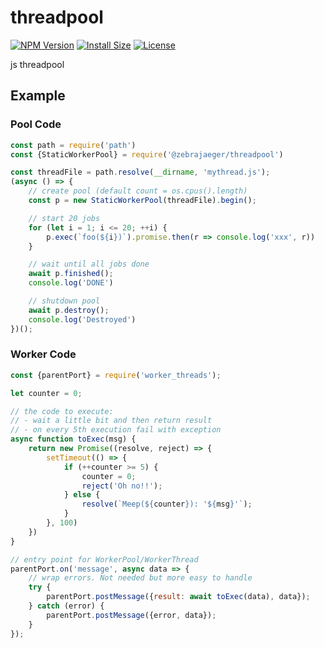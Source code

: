 # threadpool

[![NPM Version](https://img.shields.io/npm/v/@zebrajaeger/threadpool.svg?style=flat)](https://www.npmjs.org/package/@zebrajaeger/threadpool)
[![Install Size](https://packagephobia.now.sh/badge?p=@zebrajaeger/threadpool)](https://packagephobia.now.sh/result?p=@zebrajaeger/threadpool)
[![License](https://img.shields.io/github/license/zebrajaeger/threadpool)](https://img.shields.io/github/license/zebrajaeger/threadpool)

js threadpool

## Example

### Pool Code

``` javascript
const path = require('path')
const {StaticWorkerPool} = require('@zebrajaeger/threadpool')

const threadFile = path.resolve(__dirname, 'mythread.js');
(async () => {
    // create pool (default count = os.cpus().length)
    const p = new StaticWorkerPool(threadFile).begin();

    // start 20 jobs
    for (let i = 1; i <= 20; ++i) {
        p.exec(`foo(${i})`).promise.then(r => console.log('xxx', r))
    }

    // wait until all jobs done
    await p.finished();
    console.log('DONE')

    // shutdown pool
    await p.destroy();
    console.log('Destroyed')
})();


```

### Worker Code

``` javascript
const {parentPort} = require('worker_threads');

let counter = 0;

// the code to execute: 
// - wait a little bit and then return result
// - on every 5th execution fail with exception 
async function toExec(msg) {
    return new Promise((resolve, reject) => {
        setTimeout(() => {
            if (++counter >= 5) {
                counter = 0;
                reject('Oh no!!');
            } else {
                resolve(`Meep(${counter}): '${msg}'`);
            }
        }, 100)
    })
}

// entry point for WorkerPool/WorkerThread
parentPort.on('message', async data => {
    // wrap errors. Not needed but more easy to handle
    try {
        parentPort.postMessage({result: await toExec(data), data});
    } catch (error) {
        parentPort.postMessage({error, data});
    }
});
```
